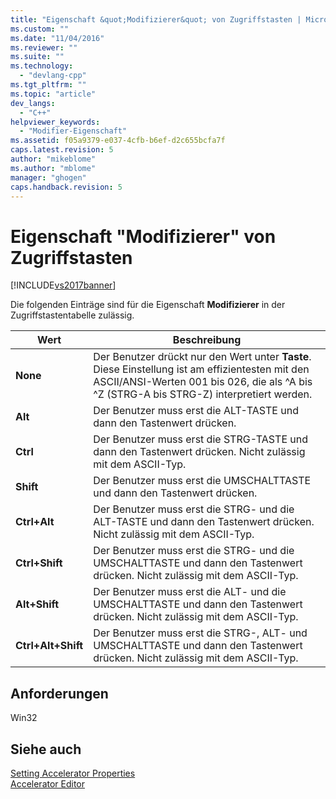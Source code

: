 ```yaml
---
title: "Eigenschaft &quot;Modifizierer&quot; von Zugriffstasten | Microsoft Docs"
ms.custom: ""
ms.date: "11/04/2016"
ms.reviewer: ""
ms.suite: ""
ms.technology: 
  - "devlang-cpp"
ms.tgt_pltfrm: ""
ms.topic: "article"
dev_langs: 
  - "C++"
helpviewer_keywords: 
  - "Modifier-Eigenschaft"
ms.assetid: f05a9379-e037-4cfb-b6ef-d2c655bcfa7f
caps.latest.revision: 5
author: "mikeblome"
ms.author: "mblome"
manager: "ghogen"
caps.handback.revision: 5
---
```

# Eigenschaft &quot;Modifizierer&quot; von Zugriffstasten
[!INCLUDE[vs2017banner](../assembler/inline/includes/vs2017banner.md)]

Die folgenden Einträge sind für die Eigenschaft **Modifizierer** in der Zugriffstastentabelle zulässig.  
  
|Wert|Beschreibung|  
|----------|------------------|  
|**None**|Der Benutzer drückt nur den Wert unter **Taste**.  Diese Einstellung ist am effizientesten mit den ASCII\/ANSI\-Werten 001 bis 026, die als ^A bis ^Z \(STRG\-A bis STRG\-Z\) interpretiert werden.|  
|**Alt**|Der Benutzer muss erst die ALT\-TASTE und dann den Tastenwert drücken.|  
|**Ctrl**|Der Benutzer muss erst die STRG\-TASTE und dann den Tastenwert drücken.  Nicht zulässig mit dem ASCII\-Typ.|  
|**Shift**|Der Benutzer muss erst die UMSCHALTTASTE und dann den Tastenwert drücken.|  
|**Ctrl\+Alt**|Der Benutzer muss erst die STRG\- und die ALT\-TASTE und dann den Tastenwert drücken.  Nicht zulässig mit dem ASCII\-Typ.|  
|**Ctrl\+Shift**|Der Benutzer muss erst die STRG\- und die UMSCHALTTASTE und dann den Tastenwert drücken.  Nicht zulässig mit dem ASCII\-Typ.|  
|**Alt\+Shift**|Der Benutzer muss erst die ALT\- und die UMSCHALTTASTE und dann den Tastenwert drücken.  Nicht zulässig mit dem ASCII\-Typ.|  
|**Ctrl\+Alt\+Shift**|Der Benutzer muss erst die STRG\-, ALT\- und UMSCHALTTASTE und dann den Tastenwert drücken.  Nicht zulässig mit dem ASCII\-Typ.|  
  
## Anforderungen  
 Win32  
  
## Siehe auch  
 [Setting Accelerator Properties](../windows/setting-accelerator-properties.md)   
 [Accelerator Editor](../mfc/accelerator-editor.md)